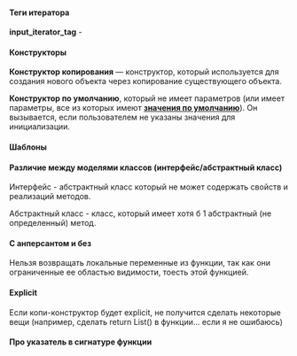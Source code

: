 #### Теги итератора

**input_iterator_tag** - 



#### Конструкторы

**Конструктор копирования** — конструктор, который используется для создания нового объекта через копирование существующего объекта.

**Конструктор по умолчанию**, который не имеет параметров (или имеет параметры, все из которых имеют [**значения по умолчанию**](https://ravesli.com/urok-103-parametry-argumenty-po-umolchaniyu/)). Он вызывается, если пользователем не указаны значения для инициализации.



#### Шаблоны

#### Различие между моделями классов (интерфейс/абстрактный класс)

Интерфейс - абстрактный класс который не может содержать свойств и реализаций методов. 

Абстрактный класс - класс, который имеет хотя б 1 абстрактный (не определенный) метод. 

#### С анперсантом и без

Нельзя возвращать локальные переменные из функции, так как они ограниченные ее областью видимости, тоесть этой функцией. 

#### Explicit

Если копи-конструктор будет explicit, не получится сделать некоторые вещи (например, сделать return List() в функции... если я не ошибаюсь)

#### Про указатель в сигнатуре функции 





































